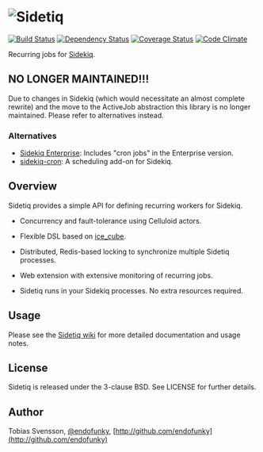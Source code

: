 ![Sidetiq](http://f.cl.ly/items/1W3k0R2V2x3n3S1t1M0B/sidetiq.png)
=========

[![Build Status](https://travis-ci.org/endofunky/sidetiq.png)](https://travis-ci.org/endofunky/sidetiq)
[![Dependency Status](https://gemnasium.com/endofunky/sidetiq.png)](https://gemnasium.com/endofunky/sidetiq)
[![Coverage Status](https://coveralls.io/repos/github/endofunky/sidetiq/badge.svg?branch=master)](https://coveralls.io/github/endofunky/sidetiq?branch=master)
[![Code Climate](https://codeclimate.com/github/endofunky/sidetiq.png)](https://codeclimate.com/github/endofunky/sidetiq)

Recurring jobs for [Sidekiq](http://mperham.github.com/sidekiq/).

## NO LONGER MAINTAINED!!!

Due to changes in Sidekiq (which would necessitate an almost complete rewrite) and the move to the ActiveJob abstraction this library is no longer maintained. Please refer to alternatives instead.

### Alternatives

- [Sidekiq Enterprise](http://sidekiq.org/): Includes "cron jobs" in the Enterprise version.
- [sidekiq-cron](https://github.com/ondrejbartas/sidekiq-cron): A scheduling add-on for Sidekiq.

Overview
--------

Sidetiq provides a simple API for defining recurring workers for Sidekiq.

- Concurrency and fault-tolerance using Celluloid actors.

- Flexible DSL based on [ice_cube](http://seejohnrun.github.com/ice_cube/).

- Distributed, Redis-based locking to synchronize multiple Sidetiq processes.

- Web extension with extensive monitoring of recurring jobs.

- Sidetiq runs in your Sidekiq processes. No extra resources required.

Usage
-----

Please see the [Sidetiq wiki](http://github.com/endofunky/sidetiq/wiki) for more detailed
documentation and usage notes.

License
-------

Sidetiq is released under the 3-clause BSD. See LICENSE for further details.

Author
------

Tobias Svensson, [@endofunky](https://twitter.com/endofunky), [http://github.com/endofunky](http://github.com/endofunky)


